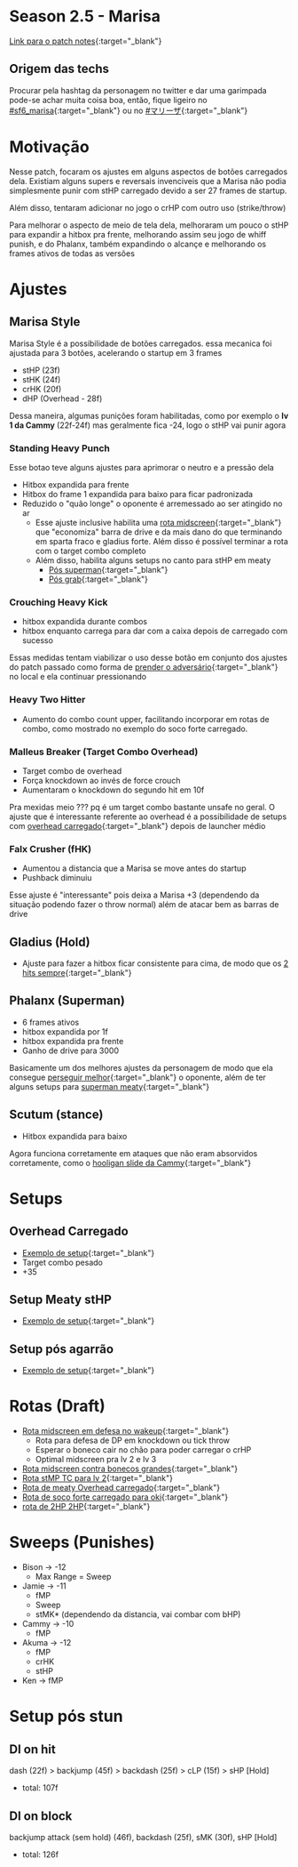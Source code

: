 # Season 2.5 - Marisa
[Link para o patch notes](https://www.streetfighter.com/6/buckler/battle_change/20241202/marisa){:target="_blank"}

## Origem das techs
Procurar pela hashtag da personagem no twitter e dar uma garimpada pode-se achar muita coisa boa, então, fique ligeiro no [#sf6_marisa](https://x.com/search?q=%23sf6_marisa&src=recent_search_click&f=live){:target="_blank"} ou no [#マリーザ](https://x.com/search?q=%23マリーザ&src=recent_search_click&f=live){:target="_blank"}

# Motivação
Nesse patch, focaram os ajustes em alguns aspectos de botões carregados dela. Existiam alguns supers e reversais invenciveis que a Marisa não podia simplesmente punir com stHP carregado devido a ser 27 frames de startup.

Além disso, tentaram adicionar no jogo o crHP com outro uso (strike/throw)

Para melhorar o aspecto de meio de tela dela, melhoraram um pouco o stHP para expandir a hitbox pra frente, melhorando assim seu jogo de whiff punish, e do Phalanx, também expandindo o alcançe e melhorando os frames ativos de todas as versões

# Ajustes

## Marisa Style
Marisa Style é a possibilidade de botões carregados. essa mecanica foi ajustada para 3 botões, acelerando o startup em 3 frames

- stHP (23f)
- stHK (24f)
- crHK (20f)
- dHP (Overhead - 28f)

Dessa maneira, algumas punições foram habilitadas, como por exemplo o **lv 1 da Cammy** (22f-24f) mas geralmente fica -24, logo o stHP vai punir agora

### Standing Heavy Punch
Esse botao teve alguns ajustes para aprimorar o neutro e a pressão dela
- Hitbox expandida para frente
- Hitbox do frame 1 expandida para baixo para ficar padronizada
- Reduzido o "quão longe" o oponente é arremessado ao ser atingido no ar
	- Esse ajuste inclusive habilita uma [rota midscreen](https://x.com/agoaniki/status/1863500836976160825){:target="_blank"} que "economiza" barra de drive e da mais dano do que terminando em sparta fraco e gladius forte. Além disso é possível terminar a rota com o target combo completo
	- Além disso, habilita alguns setups no canto para stHP em meaty
		- [Pós superman](https://x.com/streambeison/status/1863472823051915271){:target="_blank"}
		- [Pós grab](https://x.com/streambeison/status/1863448021276791161){:target="_blank"}

### Crouching Heavy Kick
- hitbox expandida durante combos
- hitbox enquanto carrega para dar com a caixa depois de carregado com sucesso

Essas medidas tentam viabilizar o uso desse botão em conjunto dos ajustes do patch passado como forma de [prender o adversário](https://x.com/shozan_6/status/1864083656580768210){:target="_blank"} no local e ela continuar pressionando

### Heavy Two Hitter
- Aumento do combo count upper, facilitando incorporar em rotas de combo, como mostrado no exemplo do soco forte carregado.

### Malleus Breaker (Target Combo Overhead)
- Target combo de overhead
- Força knockdown ao invés de force crouch
- Aumentaram o knockdown do segundo hit em 10f

Pra mexidas meio ??? pq é um target combo bastante unsafe no geral. O ajuste que é interessante referente ao overhead é a possibilidade de setups com [overhead carregado](https://x.com/DillonR93/status/1863702541512609933){:target="_blank"} depois de launcher médio

### Falx Crusher (fHK)
- Aumentou a distancia que a Marisa se move antes do startup
- Pushback diminuiu

Esse ajuste é "interessante" pois deixa a Marisa +3 (dependendo da situação podendo fazer o throw normal) além de atacar bem as barras de drive

## Gladius (Hold)
- Ajuste para fazer a hitbox ficar consistente para cima, de modo que os [2 hits sempre](https://youtu.be/4riOkQWEkRo?t=73){:target="_blank"}

## Phalanx (Superman)
- 6 frames ativos
- hitbox expandida por 1f
- hitbox expandida pra frente
- Ganho de drive para 3000

Basicamente um dos melhores ajustes da personagem de modo que ela consegue [perseguir melhor](https://x.com/112ASDAXZCWD3R/status/1863541793410924984){:target="_blank"} o oponente, além de ter alguns setups para [superman meaty](https://x.com/prometheusfgc/status/1863584417521787163){:target="_blank"}

## Scutum (stance)
- Hitbox expandida para baixo

Agora funciona corretamente em ataques que não eram absorvidos corretamente, como o [hooligan slide da Cammy](https://x.com/shozan_6/status/1863469102511350050){:target="_blank"}

# Setups
## Overhead Carregado
- [Exemplo de setup](https://x.com/DillonR93/status/1863702541512609933){:target="_blank"}
- Target combo pesado
- +35

## Setup Meaty stHP
- [Exemplo de setup](https://x.com/streambeison/status/1863472823051915271){:target="_blank"}

## Setup pós agarrão
- [Exemplo de setup](https://x.com/streambeison/status/1863448021276791161){:target="_blank"}

# Rotas (Draft)
- [Rota midscreen em defesa no wakeup](https://x.com/agoaniki/status/1863679270800986545){:target="_blank"}
  - Rota para defesa de DP em knockdown ou tick throw
  - Esperar o boneco cair no chão para poder carregar o crHP
  - Optimal midscreen pra lv 2 e lv 3
- [Rota midscreen contra bonecos grandes](https://x.com/agoaniki/status/1863730297864589715){:target="_blank"}
- [Rota stMP TC para lv 2](https://x.com/Tucker_2513/status/1863638508247961966){:target="_blank"}
- [Rota de meaty Overhead carregado](https://x.com/OneDayOutFGC/status/1863634785123406173){:target="_blank"}
- [Rota de soco forte carregado para oki](https://x.com/agoaniki/status/1863500836976160825){:target="_blank"}
- [rota de 2HP 2HP](https://x.com/g_kujo/status/1863687528504840420){:target="_blank"}

# Sweeps (Punishes)
- Bison -> -12
	- Max Range = Sweep
- Jamie -> -11
	- fMP
	- Sweep
	- stMK* (dependendo da distancia, vai combar com bHP)
- Cammy -> -10
	- fMP
- Akuma -> -12
	- fMP
	- crHK
	- stHP
- Ken -> fMP

# Setup pós stun
## DI on hit
dash (22f) > backjump (45f) > backdash (25f) > cLP (15f) > sHP [Hold]
- total: 107f

## DI on block
backjump attack (sem hold) (46f), backdash (25f), sMK (30f), sHP [Hold]
- total: 126f